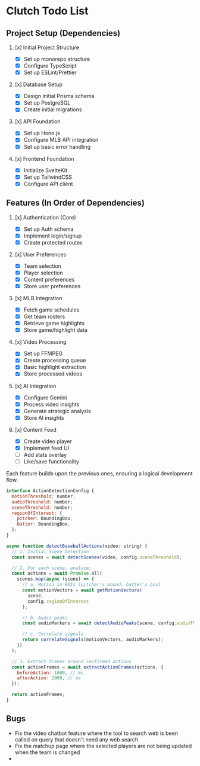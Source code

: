 # Clutch Todo List

## Project Setup (Dependencies)

1. [x] Initial Project Structure

   - [x] Set up monorepo structure
   - [x] Configure TypeScript
   - [x] Set up ESLint/Prettier

2. [x] Database Setup

   - [x] Design initial Prisma schema
   - [x] Set up PostgreSQL
   - [x] Create initial migrations

3. [x] API Foundation

   - [x] Set up Hono.js
   - [x] Configure MLB API integration
   - [x] Set up basic error handling

4. [x] Frontend Foundation
   - [x] Initialize SvelteKit
   - [x] Set up TailwindCSS
   - [x] Configure API client

## Features (In Order of Dependencies)

1. [x] Authentication (Core)

   - [x] Set up Auth schema
   - [x] Implement login/signup
   - [x] Create protected routes

2. [x] User Preferences

   - [x] Team selection
   - [x] Player selection
   - [x] Content preferences
   - [x] Store user preferences

3. [x] MLB Integration

   - [x] Fetch game schedules
   - [x] Get team rosters
   - [x] Retrieve game highlights
   - [x] Store game/highlight data

4. [x] Video Processing

   - [x] Set up FFMPEG
   - [x] Create processing queue
   - [x] Basic highlight extraction
   - [x] Store processed videos

5. [x] AI Integration

   - [x] Configure Gemini
   - [x] Process video insights
   - [x] Generate strategic analysis
   - [x] Store AI insights

6. [x] Content Feed
   - [x] Create video player
   - [x] Implement feed UI
   - [ ] Add stats overlay
   - [ ] Like/save functionality

Each feature builds upon the previous ones, ensuring a logical development flow.

```js
interface ActionDetectionConfig {
  motionThreshold: number;
  audioThreshold: number;
  sceneThreshold: number;
  regionOfInterest: {
    pitcher: BoundingBox,
    batter: BoundingBox,
  };
}

async function detectBaseballActions(video: string) {
  // 1. Initial Scene Detection
  const scenes = await detectScenes(video, config.sceneThreshold);

  // 2. For each scene, analyze:
  const actions = await Promise.all(
    scenes.map(async (scene) => {
      // a. Motion in ROIs (pitcher's mound, batter's box)
      const motionVectors = await getMotionVectors(
        scene,
        config.regionOfInterest
      );

      // b. Audio peaks
      const audioMarkers = await detectAudioPeaks(scene, config.audioThreshold);

      // c. Correlate signals
      return correlateSignals(motionVectors, audioMarkers);
    })
  );

  // 3. Extract frames around confirmed actions
  const actionFrames = await extractActionFrames(actions, {
    beforeAction: 1000, // ms
    afterAction: 2000, // ms
  });

  return actionFrames;
}
```

## Bugs

- Fix the video chatbot feature where the tool to search web is been called on query that doesn't need any web search
- Fix the matchup page where the selected players are not being updated when the team is changed
-
